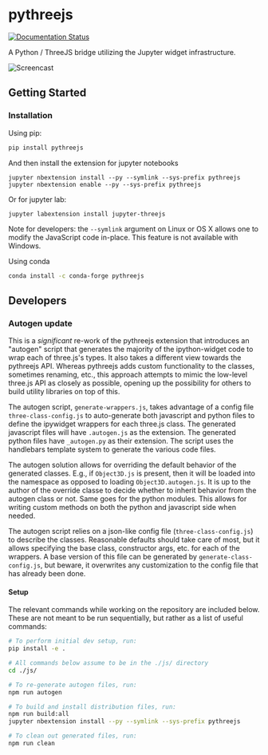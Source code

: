 # pythreejs


[![Documentation Status](https://readthedocs.org/projects/pythreejs/badge/?version=stable)](https://pythreejs.readthedocs.io/en/stable/?badge=stable)


A Python / ThreeJS bridge utilizing the Jupyter widget infrastructure.

![Screencast](screencast.gif)

## Getting Started

### Installation

Using pip:

```bash
pip install pythreejs
```

And then install the extension for jupyter notebooks
```
jupyter nbextension install --py --symlink --sys-prefix pythreejs
jupyter nbextension enable --py --sys-prefix pythreejs
```

Or for jupyter lab:
```
jupyter labextension install jupyter-threejs
```

Note for developers: the `--symlink` argument on Linux or OS X allows one to
modify the JavaScript code in-place. This feature is not available
with Windows.

Using conda

```bash
conda install -c conda-forge pythreejs
```


## Developers

### Autogen update

This is a _significant_ re-work of the pythreejs extension that introduces an "autogen" script that generates the majority of the ipython-widget code to wrap each of three.js's types.  It also takes a different view towards the pythreejs API.  Whereas pythreejs adds custom functionality to the classes, sometimes renaming, etc., this approach attempts to mimic the low-level three.js API as closely as possible, opening up the possibility for others to build utility libraries on top of this.

The autogen script, `generate-wrappers.js`, takes advantage of a config file `three-class-config.js` to auto-generate both javascript and python files to define the ipywidget wrappers for each three.js class.  The generated javascript files will have `.autogen.js` as the extension.  The generated python files have `_autogen.py` as their extension.  The script uses the handlebars template system to generate the various code files.

The autogen solution allows for overriding the default behavior of the generated classes.  E.g., if `Object3D.js` is present, then it will be loaded into the namespace as opposed to loading `Object3D.autogen.js`.  It is up to the author of the override classe to decide whether to inherit behavior from the autogen class or not.  Same goes for the python modules.  This allows for writing custom methods on both the python and javascript side when needed.

The autogen script relies on a json-like config file (`three-class-config.js`) to describe the classes.  Reasonable defaults should take care of most, but it allows specifying the base class, constructor args, etc. for each of the wrappers.  A base version of this file can be generated by `generate-class-config.js`, but beware, it overwrites any customization to the config file that has already been done.

#### Setup

The relevant commands while working on the repository are included below. These are not meant to be run sequentially, but rather as a list of useful commands:

```bash
# To perform initial dev setup, run:
pip install -e .

# All commands below assume to be in the ./js/ directory
cd ./js/

# To re-generate autogen files, run:
npm run autogen

# To build and install distribution files, run:
npm run build:all
jupyter nbextension install --py --symlink --sys-prefix pythreejs

# To clean out generated files, run:
npm run clean

```
